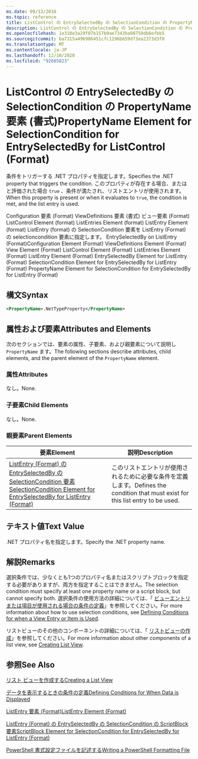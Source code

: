 ```yaml
---
ms.date: 09/13/2016
ms.topic: reference
title: ListControl の EntrySelectedBy の SelectionCondition の PropertyName 要素 (書式)
description: ListControl の EntrySelectedBy の SelectionCondition の PropertyName 要素 (書式)
ms.openlocfilehash: 1e318e3a29f07b157b9ae7343ba08759db8efbb5
ms.sourcegitcommit: ba7315a496986451cfc1296b659d73ea2373d3f0
ms.translationtype: MT
ms.contentlocale: ja-JP
ms.lasthandoff: 12/10/2020
ms.locfileid: "92665823"
---
```

# <a name="propertyname-element-for-selectioncondition-for-entryselectedby-for-listcontrol-format"></a><span data-ttu-id="90c09-103">ListControl の EntrySelectedBy の SelectionCondition の PropertyName 要素 (書式)</span><span class="sxs-lookup"><span data-stu-id="90c09-103">PropertyName Element for SelectionCondition for EntrySelectedBy for ListControl (Format)</span></span>

<span data-ttu-id="90c09-104">条件をトリガーする .NET プロパティを指定します。</span><span class="sxs-lookup"><span data-stu-id="90c09-104">Specifies the .NET property that triggers the condition.</span></span> <span data-ttu-id="90c09-105">このプロパティが存在する場合、またはと評価された場合 `true` 、条件が満たされ、リストエントリが使用されます。</span><span class="sxs-lookup"><span data-stu-id="90c09-105">When this property is present or when it evaluates to `true`, the condition is met, and the list entry is used.</span></span>

<span data-ttu-id="90c09-106">Configuration 要素 (Format) ViewDefinitions 要素 (書式) ビュー要素 (Format) ListControl Element (format) ListEntries Element (format) ListEntry Element (format) ListEntry (format) の SelectionCondition 要素を ListEntry (Format) の selectioncondition 要素に指定します。 EntrySelectedBy on ListEntry (Format)</span><span class="sxs-lookup"><span data-stu-id="90c09-106">Configuration Element (Format) ViewDefinitions Element (Format) View Element (Format) ListControl Element (Format) ListEntries Element (Format) ListEntry Element (Format) EntrySelectedBy Element for ListEntry (Format) SelectionCondition Element for EntrySelectedBy for ListEntry (Format) PropertyName Element for SelectionCondition for EntrySelectedBy for ListEntry (Format)</span></span>

## <a name="syntax"></a><span data-ttu-id="90c09-107">構文</span><span class="sxs-lookup"><span data-stu-id="90c09-107">Syntax</span></span>

```xml
<PropertyName>.NetTypeProperty</PropertyName>
```

## <a name="attributes-and-elements"></a><span data-ttu-id="90c09-108">属性および要素</span><span class="sxs-lookup"><span data-stu-id="90c09-108">Attributes and Elements</span></span>

<span data-ttu-id="90c09-109">次のセクションでは、要素の属性、子要素、および親要素について説明し `PropertyName` ます。</span><span class="sxs-lookup"><span data-stu-id="90c09-109">The following sections describe attributes, child elements, and the parent element of the `PropertyName` element.</span></span>

### <a name="attributes"></a><span data-ttu-id="90c09-110">属性</span><span class="sxs-lookup"><span data-stu-id="90c09-110">Attributes</span></span>

<span data-ttu-id="90c09-111">なし。</span><span class="sxs-lookup"><span data-stu-id="90c09-111">None.</span></span>

### <a name="child-elements"></a><span data-ttu-id="90c09-112">子要素</span><span class="sxs-lookup"><span data-stu-id="90c09-112">Child Elements</span></span>

<span data-ttu-id="90c09-113">なし。</span><span class="sxs-lookup"><span data-stu-id="90c09-113">None.</span></span>

### <a name="parent-elements"></a><span data-ttu-id="90c09-114">親要素</span><span class="sxs-lookup"><span data-stu-id="90c09-114">Parent Elements</span></span>

|<span data-ttu-id="90c09-115">要素</span><span class="sxs-lookup"><span data-stu-id="90c09-115">Element</span></span>|<span data-ttu-id="90c09-116">説明</span><span class="sxs-lookup"><span data-stu-id="90c09-116">Description</span></span>|
|-------------|-----------------|
|[<span data-ttu-id="90c09-117">ListEntry (Format) の EntrySelectedBy の SelectionCondition 要素</span><span class="sxs-lookup"><span data-stu-id="90c09-117">SelectionCondition Element for EntrySelectedBy for ListEntry (Format)</span></span>](./selectioncondition-element-for-entryselectedby-for-listcontrol-format.md)|<span data-ttu-id="90c09-118">このリストエントリが使用されるために必要な条件を定義します。</span><span class="sxs-lookup"><span data-stu-id="90c09-118">Defines the condition that must exist for this list entry to be used.</span></span>|

## <a name="text-value"></a><span data-ttu-id="90c09-119">テキスト値</span><span class="sxs-lookup"><span data-stu-id="90c09-119">Text Value</span></span>

<span data-ttu-id="90c09-120">.NET プロパティ名を指定します。</span><span class="sxs-lookup"><span data-stu-id="90c09-120">Specify the .NET property name.</span></span>

## <a name="remarks"></a><span data-ttu-id="90c09-121">解説</span><span class="sxs-lookup"><span data-stu-id="90c09-121">Remarks</span></span>

<span data-ttu-id="90c09-122">選択条件では、少なくとも1つのプロパティ名またはスクリプトブロックを指定する必要がありますが、両方を指定することはできません。</span><span class="sxs-lookup"><span data-stu-id="90c09-122">The selection condition must specify at least one property name or a script block, but cannot specify both.</span></span> <span data-ttu-id="90c09-123">選択条件の使用方法の詳細については、「 [ビューエントリまたは項目が使用される場合の条件の定義](./defining-conditions-for-displaying-data.md)」を参照してください。</span><span class="sxs-lookup"><span data-stu-id="90c09-123">For more information about how to use selection conditions, see [Defining Conditions for when a View Entry or Item is Used](./defining-conditions-for-displaying-data.md).</span></span>

<span data-ttu-id="90c09-124">リストビューのその他のコンポーネントの詳細については、「 [リストビューの作成](./creating-a-list-view.md)」を参照してください。</span><span class="sxs-lookup"><span data-stu-id="90c09-124">For more information about other components of a list view, see [Creating List View](./creating-a-list-view.md).</span></span>

## <a name="see-also"></a><span data-ttu-id="90c09-125">参照</span><span class="sxs-lookup"><span data-stu-id="90c09-125">See Also</span></span>

[<span data-ttu-id="90c09-126">リスト ビューを作成する</span><span class="sxs-lookup"><span data-stu-id="90c09-126">Creating a List View</span></span>](./creating-a-list-view.md)

[<span data-ttu-id="90c09-127">データを表示するときの条件の定義</span><span class="sxs-lookup"><span data-stu-id="90c09-127">Defining Conditions for When Data is Displayed</span></span>](./defining-conditions-for-displaying-data.md)

[<span data-ttu-id="90c09-128">ListEntry 要素 (Format)</span><span class="sxs-lookup"><span data-stu-id="90c09-128">ListEntry Element (Format)</span></span>](./listentry-element-for-listcontrol-format.md)

[<span data-ttu-id="90c09-129">ListEntry (Format) の EntrySelectedBy の SelectionCondition の ScriptBlock 要素</span><span class="sxs-lookup"><span data-stu-id="90c09-129">ScriptBlock Element for SelectionCondition for EntrySelectedBy for ListEntry (Format)</span></span>](./scriptblock-element-for-selectioncondition-for-entryselectedby-for-listcontrol-format.md)

[<span data-ttu-id="90c09-130">PowerShell 書式設定ファイルを記述する</span><span class="sxs-lookup"><span data-stu-id="90c09-130">Writing a PowerShell Formatting File</span></span>](./writing-a-powershell-formatting-file.md)
